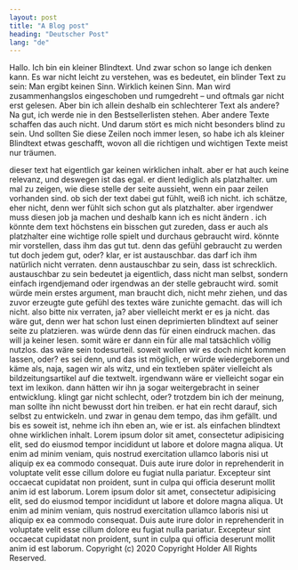 ```yaml
---
layout: post
title: "A Blog post"
heading: "Deutscher Post"
lang: "de"
---
```


Hallo. Ich bin ein kleiner Blindtext. Und zwar schon so lange ich denken kann. Es war nicht leicht zu verstehen, was es bedeutet, ein blinder Text zu sein: Man ergibt keinen Sinn. Wirklich keinen Sinn. Man wird zusammenhangslos eingeschoben und rumgedreht – und oftmals gar nicht erst gelesen. Aber bin ich allein deshalb ein schlechterer Text als andere? Na gut, ich werde nie in den Bestsellerlisten stehen. Aber andere Texte schaffen das auch nicht. Und darum stört es mich nicht besonders blind zu sein. Und sollten Sie diese Zeilen noch immer lesen, so habe ich als kleiner Blindtext etwas geschafft, wovon all die richtigen und wichtigen Texte meist nur träumen.
<!--more-->

dieser text hat eigentlich gar keinen wirklichen inhalt. aber er hat auch keine relevanz, und deswegen ist das egal. er dient lediglich als platzhalter. um mal zu zeigen, wie diese stelle der seite aussieht, wenn ein paar zeilen vorhanden sind. ob sich der text dabei gut fühlt, weiß ich nicht. ich schätze, eher nicht, denn wer fühlt sich schon gut als platzhalter. aber irgendwer muss diesen job ja machen und deshalb kann ich es nicht ändern . ich könnte dem text höchstens ein bisschen gut zureden, dass er auch als platzhalter eine wichtige rolle spielt und durchaus gebraucht wird. könnte mir vorstellen, dass ihm das gut tut. denn das gefühl gebraucht zu werden tut doch jedem gut, oder? klar, er ist austauschbar. das darf ich ihm natürlich nicht verraten. denn austauschbar zu sein, dass ist schrecklich. austauschbar zu sein bedeutet ja eigentlich, dass nicht man selbst, sondern einfach irgendjemand oder irgendwas an der stelle gebraucht wird. somit würde mein erstes argument, man braucht dich, nicht mehr ziehen, und das zuvor erzeugte gute gefühl des textes wäre zunichte gemacht. das will ich nicht. also bitte nix verraten, ja? aber vielleicht merkt er es ja nicht. das wäre gut, denn wer hat schon lust einen deprimierten blindtext auf seiner seite zu platzieren. was würde denn das für einen eindruck machen. das will ja keiner lesen. somit wäre er dann ein für alle mal tatsächlich völlig nutzlos. das wäre sein todesurteil. soweit wollen wir es doch nicht kommen lassen, oder? es sei denn, und das ist möglich, er würde wiedergeboren und käme als, naja, sagen wir als witz, und ein textleben später vielleicht als bildzeitungsartikel auf die textwelt. irgendwann wäre er vielleicht sogar ein text im lexikon. dann hätten wir ihn ja sogar weitergebracht in seiner entwicklung. klingt gar nicht schlecht, oder? trotzdem bin ich der meinung, man sollte ihn nicht bewusst dort hin treiben. er hat ein recht darauf, sich selbst zu entwickeln. und zwar in genau dem tempo, das ihm gefällt. und bis es soweit ist, nehme ich ihn eben an, wie er ist. als einfachen blindtext ohne wirklichen inhalt.
Lorem ipsum dolor sit amet, consectetur adipisicing elit, sed do eiusmod tempor incididunt ut labore et dolore magna aliqua. Ut enim ad minim veniam, quis nostrud exercitation ullamco laboris nisi ut aliquip ex ea commodo consequat. Duis aute irure dolor in reprehenderit in voluptate velit esse cillum dolore eu fugiat nulla pariatur. Excepteur sint occaecat cupidatat non proident, sunt in culpa qui officia deserunt mollit anim id est laborum.
Lorem ipsum dolor sit amet, consectetur adipisicing elit, sed do eiusmod tempor incididunt ut labore et dolore magna aliqua. Ut enim ad minim veniam, quis nostrud exercitation ullamco laboris nisi ut aliquip ex ea commodo consequat. Duis aute irure dolor in reprehenderit in voluptate velit esse cillum dolore eu fugiat nulla pariatur. Excepteur sint occaecat cupidatat non proident, sunt in culpa qui officia deserunt mollit anim id est laborum.
Copyright (c) 2020 Copyright Holder All Rights Reserved.
